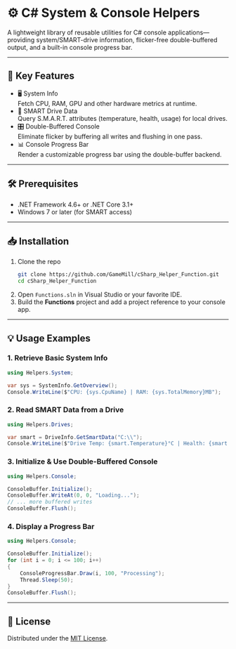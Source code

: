 # ⚙️ C# System & Console Helpers

A lightweight library of reusable utilities for C# console applications—providing system/SMART-drive information, flicker-free double-buffered output, and a built-in console progress bar.

---

## 🚀 Key Features

- 🖥️ System Info  
  Fetch CPU, RAM, GPU and other hardware metrics at runtime.  
- 💽 SMART Drive Data  
  Query S.M.A.R.T. attributes (temperature, health, usage) for local drives.  
- 🎛️ Double-Buffered Console  
  Eliminate flicker by buffering all writes and flushing in one pass.  
- 📊 Console Progress Bar  
  Render a customizable progress bar using the double-buffer backend.  

---

## 🛠️ Prerequisites

- .NET Framework 4.6+ or .NET Core 3.1+  
- Windows 7 or later (for SMART access)  

---

## 📥 Installation

1. Clone the repo  
   ```bash
   git clone https://github.com/GameMill/cSharp_Helper_Function.git
   cd cSharp_Helper_Function
   ```
2. Open `Functions.sln` in Visual Studio or your favorite IDE.  
3. Build the **Functions** project and add a project reference to your console app.

---

## 💡 Usage Examples

### 1. Retrieve Basic System Info  
```csharp
using Helpers.System;

var sys = SystemInfo.GetOverview();
Console.WriteLine($"CPU: {sys.CpuName} | RAM: {sys.TotalMemory}MB");
```

### 2. Read SMART Data from a Drive  
```csharp
using Helpers.Drives;

var smart = DriveInfo.GetSmartData("C:\\");
Console.WriteLine($"Drive Temp: {smart.Temperature}°C | Health: {smart.Health}");
```

### 3. Initialize & Use Double-Buffered Console  
```csharp
using Helpers.Console;

ConsoleBuffer.Initialize();
ConsoleBuffer.WriteAt(0, 0, "Loading...");
// ... more buffered writes
ConsoleBuffer.Flush();
```

### 4. Display a Progress Bar  
```csharp
using Helpers.Console;

ConsoleBuffer.Initialize();
for (int i = 0; i <= 100; i++)
{
    ConsoleProgressBar.Draw(i, 100, "Processing");
    Thread.Sleep(50);
}
ConsoleBuffer.Flush();
```

---

## 📄 License

Distributed under the [MIT License](LICENSE).  
```
